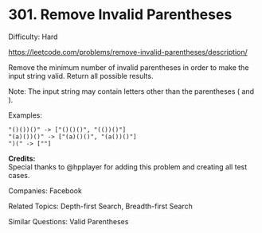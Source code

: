 # 301. Remove Invalid Parentheses

Difficulty: Hard

https://leetcode.com/problems/remove-invalid-parentheses/description/

Remove the minimum number of invalid parentheses in order to make the input string valid. Return all possible results.

Note: The input string may contain letters other than the parentheses ( and ).

Examples:
```
"()())()" -> ["()()()", "(())()"]
"(a)())()" -> ["(a)()()", "(a())()"]
")(" -> [""]
```

**Credits:**  
Special thanks to @hpplayer for adding this problem and creating all test cases.

Companies: Facebook

Related Topics: Depth-first Search, Breadth-first Search

Similar Questions: Valid Parentheses
